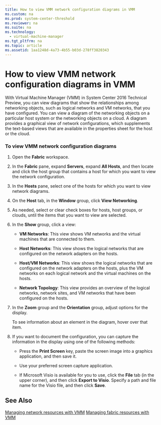 ```yaml
---
title: How to view VMM network configuration diagrams in VMM
ms.custom: na
ms.prod: system-center-threshold
ms.reviewer: na
ms.suite: na
ms.technology: 
  - virtual-machine-manager
ms.tgt_pltfrm: na
ms.topic: article
ms.assetid: 1aa1248d-4a73-4b55-b03d-278ff3820343
---
```

# How to view VMM network configuration diagrams in VMM
With Virtual Machine Manager \(VMM\) in System Center 2016 Technical Preview, you can view diagrams that show the relationships among networking objects, such as logical networks and VM networks, that you have configured. You can view a diagram of the networking objects on a particular host system or the networking objects on a cloud. A diagram provides a graphical view of network configurations, which supplements the text\-based views that are available in the properties sheet for the host or the cloud.

### To view VMM network configuration diagrams

1.  Open the **Fabric** workspace.

2.  In the **Fabric** pane, expand **Servers**, expand **All Hosts**, and then locate and click the host group that contains a host for which you want to view the network configuration.

3.  In the **Hosts** pane, select one of the hosts for which you want to view network diagrams.

4.  On the **Host** tab, in the **Window** group, click **View Networking**.

5.  As needed, select or clear check boxes for hosts, host groups, or clouds, until the items that you want to view are selected.

6.  In the **Show** group, click a view:

    -   **VM Networks**: This view shows VM networks and the virtual machines that are connected to them.

    -   **Host Networks**: This view shows the logical networks that are configured on the network adapters on the hosts.

    -   **Host\/VM Networks**: This view shows the logical networks that are configured on the network adapters on the hosts, plus the VM networks on each logical network and the virtual machines on the hosts.

    -   **Network Topology**: This view provides an overview of the logical networks, network sites, and VM networks that have been configured on the hosts.

7.  In the **Zoom** group and the **Orientation** group, adjust options for the display.

    To see information about an element in the diagram, hover over that item.

8.  If you want to document the configuration, you can capture the information in the display using one of the following methods:

    -   Press the **Print Screen** key, paste the screen image into a graphics application, and then save it.

    -   Use your preferred screen capture application.

    -   If Microsoft Visio is available for you to use, click the **File** tab \(in the upper corner\), and then click **Export to Visio**. Specify a path and file name for the Visio file, and then click **Save**.

## See Also
[Managing network resources with VMM](Managing-network-resources-with-VMM.md)
[Managing fabric resources with VMM](Managing-fabric-resources-with-VMM.md)


